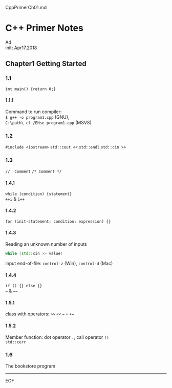 CppPrimerCh01.md

C++ Primer Notes
================================================================================

Ad  
init: Apr17.2018  

Chapter1 Getting Started
--------------------------------------------------------------------------------

### 1.1

`int main() {return 0;}`

#### 1.1.1

Command to run compiler:  
`$ g++ -o program1.cpp` (GNU),  
`C:\path\ cl /EHse program1.cpp` (MSVS)

### 1.2

`#include <iostream>` `std::cout <<` `std::endl` `std::cin >>`

### 1.3

`//  Comment` `/* Comment */`

#### 1.4.1

`while (condition) {statement}`  
`++i` & `i++`

#### 1.4.2

`for (init-statement; condition; expression) {}`

#### 1.4.3

Reading an unknown number of inputs

```cpp
while (std::cin >> value)
```

input end-of-file: `control-z` (Win), `control-d` (Mac)

#### 1.4.4

`if () {} else {}`  
`=` & `==`

#### 1.5.1

class with operators: `>>` `<<` `=` `+` `+=`

#### 1.5.2

Member function: dot operator `.`, call operator `()`  
`std::cerr`

### 1.6

The bookstore program

--------------------------------------------------------------------------------

EOF
